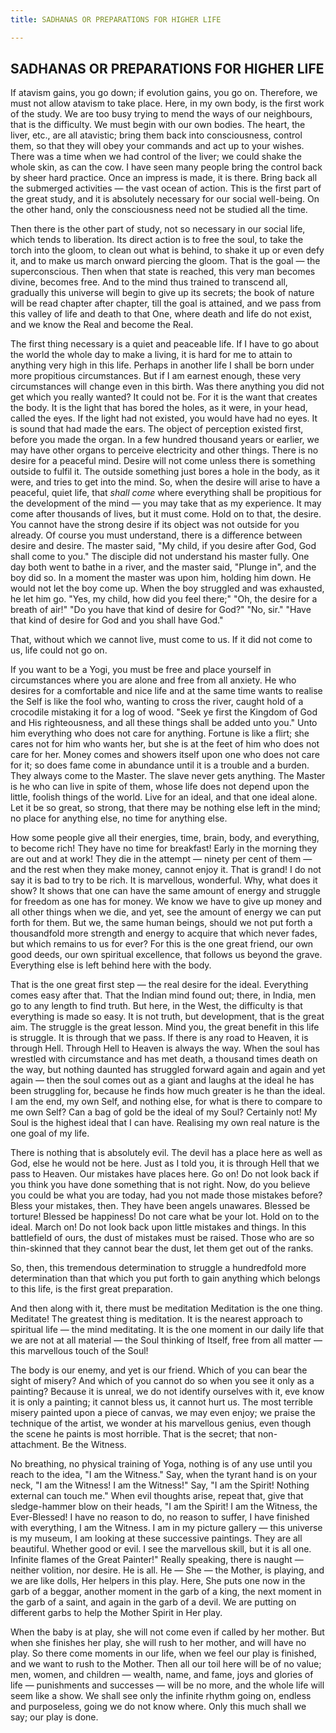 ```yaml
---
title: SADHANAS OR PREPARATIONS FOR HIGHER LIFE

---
```





  

## SADHANAS OR PREPARATIONS FOR HIGHER LIFE

If atavism gains, you go down; if evolution gains, you go on. Therefore,
we must not allow atavism to take place. Here, in my own body, is the
first work of the study. We are too busy trying to mend the ways of our
neighbours, that is the difficulty. We must begin with our own bodies.
The heart, the liver, etc., are all atavistic; bring them back into
consciousness, control them, so that they will obey your commands and
act up to your wishes. There was a time when we had control of the
liver; we could shake the whole skin, as can the cow. I have seen many
people bring the control back by sheer hard practice. Once an impress is
made, it is there. Bring back all the submerged activities — the vast
ocean of action. This is the first part of the great study, and it is
absolutely necessary for our social well-being. On the other hand, only
the consciousness need not be studied all the time.

Then there is the other part of study, not so necessary in our social
life, which tends to liberation. Its direct action is to free the soul,
to take the torch into the gloom, to clean out what is behind, to shake
it up or even defy it, and to make us march onward piercing the gloom.
That is the goal — the superconscious. Then when that state is reached,
this very man becomes divine, becomes free. And to the mind thus trained
to transcend all, gradually this universe will begin to give up its
secrets; the book of nature will be read chapter after chapter, till the
goal is attained, and we pass from this valley of life and death to that
One, where death and life do not exist, and we know the Real and become
the Real.

The first thing necessary is a quiet and peaceable life. If I have to go
about the world the whole day to make a living, it is hard for me to
attain to anything very high in this life. Perhaps in another life I
shall be born under more propitious circumstances. But if I am earnest
enough, these very circumstances will change even in this birth. Was
there anything you did not get which you really wanted? It could not be.
For it is the want that creates the body. It is the light that has bored
the holes, as it were, in your head, called the eyes. If the light had
not existed, you would have had no eyes. It is sound that had made the
ears. The object of perception existed first, before you made the organ.
In a few hundred thousand years or earlier, we may have other organs to
perceive electricity and other things. There is no desire for a peaceful
mind. Desire will not come unless there is something outside to fulfil
it. The outside something just bores a hole in the body, as it were, and
tries to get into the mind. So, when the desire will arise to have a
peaceful, quiet life, that *shall come* where everything shall be
propitious for the development of the mind — you may take that as my
experience. It may come after thousands of lives, but it must come. Hold
on to that, the desire. You cannot have the strong desire if its object
was not outside for you already. Of course you must understand, there is
a difference between desire and desire. The master said, "My child, if
you desire after God, God shall come to you." The disciple did not
understand his master fully. One day both went to bathe in a river, and
the master said, "Plunge in", and the boy did so. In a moment the master
was upon him, holding him down. He would not let the boy come up. When
the boy struggled and was exhausted, he let him go. "Yes, my child, how
did you feel there;" "Oh, the desire for a breath of air!" "Do you have
that kind of desire for God?" "No, sir." "Have that kind of desire for
God and you shall have God."

That, without which we cannot live, must come to us. If it did not come
to us, life could not go on.

If you want to be a Yogi, you must be free and place yourself in
circumstances where you are alone and free from all anxiety. He who
desires for a comfortable and nice life and at the same time wants to
realise the Self is like the fool who, wanting to cross the river,
caught hold of a crocodile mistaking it for a log of wood. "Seek ye
first the Kingdom of God and His righteousness, and all these things
shall be added unto you." Unto him everything who does not care for
anything. Fortune is like a flirt; she cares not for him who wants her,
but she is at the feet of him who does not care for her. Money comes and
showers itself upon one who does not care for it; so does fame come in
abundance until it is a trouble and a burden. They always come to the
Master. The slave never gets anything. The Master is he who can live in
spite of them, whose life does not depend upon the little, foolish
things of the world. Live for an ideal, and that one ideal alone. Let it
be so great, so strong, that there may be nothing else left in the mind;
no place for anything else, no time for anything else.

How some people give all their energies, time, brain, body, and
everything, to become rich! They have no time for breakfast! Early in
the morning they are out and at work! They die in the attempt — ninety
per cent of them — and the rest when they make money, cannot enjoy it.
That is grand! I do not say it is bad to try to be rich. It is
marvellous, wonderful. Why, what does it show? It shows that one can
have the same amount of energy and struggle for freedom as one has for
money. We know we have to give up money and all other things when we
die, and yet, see the amount of energy we can put forth for them. But
we, the same human beings, should we not put forth a thousandfold more
strength and energy to acquire that which never fades, but which remains
to us for ever? For this is the one great friend, our own good deeds,
our own spiritual excellence, that follows us beyond the grave.
Everything else is left behind here with the body.

That is the one great first step — the real desire for the ideal.
Everything comes easy after that. That the Indian mind found out; there,
in India, men go to any length to find truth. But here, in the West, the
difficulty is that everything is made so easy. It is not truth, but
development, that is the great aim. The struggle is the great lesson.
Mind you, the great benefit in this life is struggle. It is through that
we pass. If there is any road to Heaven, it is through Hell. Through
Hell to Heaven is always the way. When the soul has wrestled with
circumstance and has met death, a thousand times death on the way, but
nothing daunted has struggled forward again and again and yet again —
then the soul comes out as a giant and laughs at the ideal he has been
struggling for, because he finds how much greater is he than the ideal.
I am the end, my own Self, and nothing else, for what is there to
compare to me own Self? Can a bag of gold be the ideal of my Soul?
Certainly not! My Soul is the highest ideal that I can have. Realising
my own real nature is the one goal of my life.

There is nothing that is absolutely evil. The devil has a place here as
well as God, else he would not be here. Just as I told you, it is
through Hell that we pass to Heaven. Our mistakes have places here. Go
on! Do not look back if you think you have done something that is not
right. Now, do you believe you could be what you are today, had you not
made those mistakes before? Bless your mistakes, then. They have been
angels unawares. Blessed be torture! Blessed be happiness! Do not care
what be your lot. Hold on to the ideal. March on! Do not look back upon
little mistakes and things. In this battlefield of ours, the dust of
mistakes must be raised. Those who are so thin-skinned that they cannot
bear the dust, let them get out of the ranks.

So, then, this tremendous determination to struggle a hundredfold more
determination than that which you put forth to gain anything which
belongs to this life, is the first great preparation.

And then along with it, there must be meditation Meditation is the one
thing. Meditate! The greatest thing is meditation. It is the nearest
approach to spiritual life — the mind meditating. It is the one moment
in our daily life that we are not at all material — the Soul thinking of
Itself, free from all matter — this marvellous touch of the Soul!

The body is our enemy, and yet is our friend. Which of you can bear the
sight of misery? And which of you cannot do so when you see it only as a
painting? Because it is unreal, we do not identify ourselves with it,
eve know it is only a painting; it cannot bless us, it cannot hurt us.
The most terrible misery painted upon a piece of canvas, we may even
enjoy; we praise the technique of the artist, we wonder at his
marvellous genius, even though the scene he paints is most horrible.
That is the secret; that non-attachment. Be the Witness.

No breathing, no physical training of Yoga, nothing is of any use until
you reach to the idea, "I am the Witness." Say, when the tyrant hand is
on your neck, "I am the Witness! I am the Witness!" Say, "I am the
Spirit! Nothing external can touch me." When evil thoughts arise, repeat
that, give that sledge-hammer blow on their heads, "I am the Spirit! I
am the Witness, the Ever-Blessed! I have no reason to do, no reason to
suffer, I have finished with everything, I am the Witness. I am in my
picture gallery — this universe is my museum, I am looking at these
successive paintings. They are all beautiful. Whether good or evil. I
see the marvellous skill, but it is all one. Infinite flames of the
Great Painter!" Really speaking, there is naught — neither volition, nor
desire. He is all. He — She — the Mother, is playing, and we are like
dolls, Her helpers in this play. Here, She puts one now in the garb of a
beggar, another moment in the garb of a king, the next moment in the
garb of a saint, and again in the garb of a devil. We are putting on
different garbs to help the Mother Spirit in Her play.

When the baby is at play, she will not come even if called by her
mother. But when she finishes her play, she will rush to her mother, and
will have no play. So there come moments in our life, when we feel our
play is finished, and we want to rush to the Mother. Then all our toil
here will be of no value; men, women, and children — wealth, name, and
fame, joys and glories of life — punishments and successes — will be no
more, and the whole life will seem like a show. We shall see only the
infinite rhythm going on, endless and purposeless, going we do not know
where. Only this much shall we say; our play is done.


